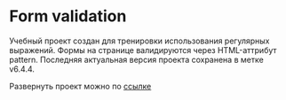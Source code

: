 # Form validation
Учебный проект создан для тренировки использования регулярных выражений.
Формы на странице валидируются через HTML-аттрибут pattern. 
Последняя актуальная версия проекта сохранена в метке v6.4.4.

Развернуть проект можно по <a href = "https://alenita.github.io/formvalidation.github.io/">ссылке</a>

